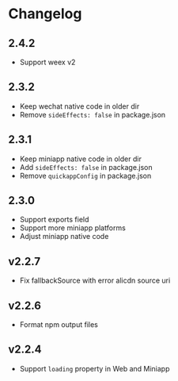 # Changelog

## 2.4.2

- Support weex v2

## 2.3.2

- Keep wechat native code in older dir
- Remove `sideEffects: false` in package.json

## 2.3.1

- Keep miniapp native code in older dir
- Add `sideEffects: false` in package.json
- Remove `quickappConfig` in package.json

## 2.3.0

- Support exports field
- Support more miniapp platforms
- Adjust miniapp native code

## v2.2.7

- Fix fallbackSource with error alicdn source uri

## v2.2.6

- Format npm output files

## v2.2.4

- Support `loading` property in Web and Miniapp
